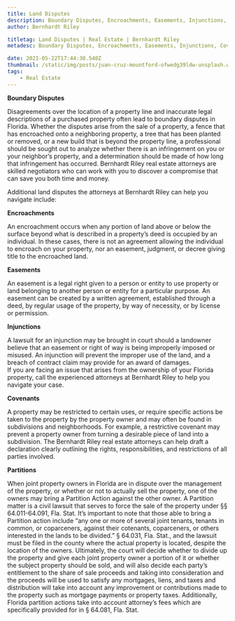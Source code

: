 ```yaml
---
title: Land Disputes
description: Boundary Disputes, Encroachments, Easements, Injunctions, Covenants, Partitions
author: Bernhardt Riley

titletag: Land Disputes | Real Estate | Bernhardt Riley
metadesc: Boundary Disputes, Encroachments, Easements, Injunctions, Covenants, Partitions

date: 2021-05-22T17:44:30.540Z
thumbnail: /static/img/posts/juan-cruz-mountford-ofwedg39ldw-unsplash.webp
tags:
    - Real Estate
---
```


**Boundary Disputes**

Disagreements over the location of a property line and inaccurate legal descriptions of a purchased property often lead to boundary disputes in Florida. Whether the disputes arise from the sale of a
property, a fence that has encroached onto a neighboring property, a tree that has been planted or removed, or a new build that is beyond the property line, a professional should be sought out to
analyze whether there is an infringement on you or your neighbor’s property, and a determination should be made of how long that infringement has occurred. Bernhardt Riley real estate attorneys are
skilled negotiators who can work with you to discover a compromise that can save you both time and money.

Additional land disputes the attorneys at Bernhardt Riley can help you navigate include:



**Encroachments**

An encroachment occurs when any portion of land above or below the surface beyond what is described in a property’s deed is occupied by an individual. In these cases, there is not an agreement
allowing the individual to encroach on your property, nor an easement, judgment, or decree giving title to the encroached land.



**Easements**

An easement is a legal right given to a person or entity to use property or land belonging to another person or entity for a particular purpose. An easement can be created by a written agreement,
established through a deed, by regular usage of the property, by way of necessity, or by license or permission.



**Injunctions**

A lawsuit for an injunction may be brought in court should a landowner believe that an easement or right of way is being improperly imposed or misused. An injunction will prevent the improper use of
the land, and a breach of contract claim may provide for an award of damages.\
If you are facing an issue that arises from the ownership of your Florida property, call the experienced attorneys at Bernhardt Riley to help you navigate your case.



**Covenants**

A property may be restricted to certain uses, or require specific actions be taken to the property by the property owner and may often be found in subdivisions and neighborhoods. For example, a
restrictive covenant may prevent a property owner from turning a desirable piece of land into a subdivision. The Bernhardt Riley real estate attorneys can help draft a declaration clearly outlining
the rights, responsibilities, and restrictions of all parties involved.



**Partitions**

When joint property owners in Florida are in dispute over the management of the property, or whether or not to actually sell the property, one of the owners may bring a Partition Action against the
other owner. A Partition matter is a civil lawsuit that serves to force the sale of the property under §§ 64.011-64.091, Fla. Stat. It’s important to note that those able to bring a Partition action
include “any one or more of several joint tenants, tenants in common, or coparceners, against their cotenants, coparceners, or others interested in the lands to be divided.” § 64.031, Fla. Stat., and
the lawsuit must be filed in the county where the actual property is located, despite the location of the owners. Ultimately, the court will decide whether to divide up the property and give each
joint property owner a portion of it or whether the subject property should be sold, and will also decide each party’s entitlement to the share of sale proceeds and taking into consideration and the
proceeds will be used to satisfy any mortgages, liens, and taxes and distribution will take into account any improvement or contributions made to the property such as mortgage payments or property
taxes. Additionally, Florida partition actions take into account attorney’s fees which are specifically provided for in § 64.081, Fla. Stat.
